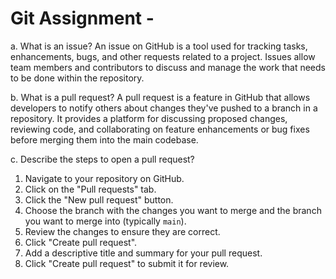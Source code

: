 

# Git Assignment - <HromovaAnna>


a. What is an issue?
An issue on GitHub is a tool used for tracking tasks, enhancements, bugs, and other requests related to a project. Issues allow team members and contributors to discuss and manage the work that needs to be done within the repository.

b. What is a pull request?
A pull request is a feature in GitHub that allows developers to notify others about changes they've pushed to a branch in a repository. It provides a platform for discussing proposed changes, reviewing code, and collaborating on feature enhancements or bug fixes before merging them into the main codebase.

c. Describe the steps to open a pull request?
1. Navigate to your repository on GitHub.
2. Click on the "Pull requests" tab.
3. Click the "New pull request" button.
4. Choose the branch with the changes you want to merge and the branch you want to merge into (typically `main`).
5. Review the changes to ensure they are correct.
6. Click "Create pull request".
7. Add a descriptive title and summary for your pull request.
8. Click "Create pull request" to submit it for review.
